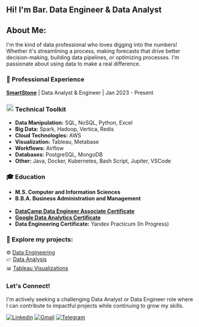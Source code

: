 ## Hi! I'm Bar. Data Engineer & Data Analyst

## About Me:

I'm the kind of data professional who loves digging into the numbers! Whether it's streamlining a process, making forecasts that drive better decision-making, building data pipelines, or optimizing processes. I'm passionate about using data to make a real difference.

### 💼 Professional Experience
**[SmartStone](https://smartstone.md/en/)** | Data Analyst & Engineer | Jan 2023 - Present

### <img src="https://media2.giphy.com/media/QssGEmpkyEOhBCb7e1/giphy.gif?cid=ecf05e47a0n3gi1bfqntqmob8g9aid1oyj2wr3ds3mg700bl&rid=giphy.gif" width ="20"><b>  Technical Toolkit</b>

* **Data Manipulation:** SQL, NoSQL, Python, Excel
* **Big Data:** Spark, Hadoop, Vertica, Redis
* **Cloud Technologies:** AWS
* **Visualization:** Tableau, Metabase 
* **Workflows:** Airflow
* **Databases:** PostgreSQL, MongoDB
* **Other:**  Java, Docker, Kubernetes, Bash Script, Jupiter, VSCode

### 🎓 Education

* **M.S. Computer and Information Sciences**
* **B.B.A. Business Administration and Management**<br><br>
* [**DataCamp Data Engineer Associate Certificate**](https://www.datacamp.com/certificate/DEA0011222019267)
* [**Google Data Analytics Certificate**](https://www.coursera.org/account/accomplishments/specialization/certificate/3SD2K3FDZGXA)
* **Data Engineering Certificate:** Yandex Practicum (In Progress)

### 🚀 Explore my projects:
⚙️ [Data Engineering](https://github.com/TenebrisX/Data-Engineering-Projects/tree/main)<br>
📈 [Data Analysis](https://github.com/TenebrisX/Data-Analytics-Projects)<br>
📊 [Tableau Visualizations](https://public.tableau.com/app/profile/boris.kotlyarov/vizzes)

### Let's Connect!

I'm actively seeking a challenging Data Analyst or Data Engineer role where I can contribute to impactful projects while continuing to grow my skills.

<a href="https://www.linkedin.com/in/kotlyarov-bar/"><img alt="Linkedin" title="Bar Kotlyarov Linkedin" src="https://img.shields.io/badge/LinkedIn-0077B5?style=for-the-badge&logo=linkedin&logoColor=white"></a>
<a href="mailto:kotlyarov.bar@gmail.com"><img alt="Gmail" title="Bar Kotlyarov Gmail" src="https://img.shields.io/badge/Gmail-D14836?style=for-the-badge&logo=gmail&logoColor=white"></a>
<a href="https://t.me/KotlyarovBar"><img alt="Telegram" title="Bar Kotlyarov Telegram" src="https://img.shields.io/badge/Telegram-2CA5E0?style=for-the-badge&logo=telegram&logoColor=white"></a> 
